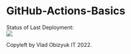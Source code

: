 # GitHub-Actions-Basics


Status of Last Deployment:<br>
<img src="https://github.com/Vladuslav-Obizyuk/GitHub-Actions-Basics/workflows/My-GitHubActions-Basics/badge.svg?branch=main"><br>


Copyleft by Vlad Obizyuk IT 2022.

